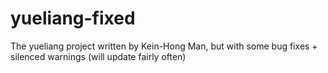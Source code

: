 # yueliang-fixed
The yueliang project written by Kein-Hong Man, but with some bug fixes + silenced warnings (will update fairly often)
